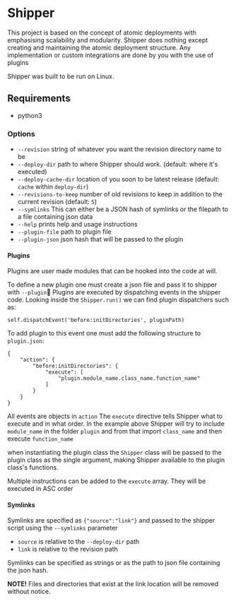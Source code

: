 # Shipper

This project is based on the concept of atomic deployments with emphasising scalability and modularity.
Shipper does nothing except creating and maintaining the atomic deployment structure.
Any implementation or custom integrations are done by you with the use of plugins

Shipper was built to be run on Linux.

## Requirements

- python3

### Options

- `--revision` string of whatever you want the revision directory name to be
- `--deploy-dir` path to where Shipper should work. (default: where it's executed)
- `--deploy-cache-dir` location of you soon to be latest release (default: `cache` within `deploy-dir`)
- `--revisions-to-keep` number of old revisions to keep in addition to the current revision (default: `5`)
- `--symlinks`
    This can either be a JSON hash of symlinks or
    the filepath to a file containing json data
- `--help` prints help and usage instructions
- `--plugin-file` path to plugin file
- `--plugin-json` json hash that will be passed to the plugin

#### Plugins

Plugins are user made modules that can be hooked into the code at will.

To define a new plugin one must create a json file and pass it to shipper with
`--plugin`
Plugins are executed by dispatching events in the shipper code.
Looking inside the `Shipper.run()` we can find plugin dispatchers such as:

    self.dispatchEvent('before:initDirectories', pluginPath)

To add plugin to this event one must add the following structure to `plugin.json`:

    {
        "action": {
            "before:initDirectories": {
                "execute": [
                    "plugin.module_name.class_name.function_name"
                ]
            }
        }
    }
All events are objects in `action`
The `execute` directive tells Shipper what to execute and in what order.
In the example above Shipper will try to include `module_name` in the folder `plugin` and from that import `class_name` and then execute `function_name`

when instantiating the plugin class the `Shipper` class will be passed to the plugin class as the single argument, making Shipper available to the plugin class's functions.

Multiple instructions can be added to the `execute` array. They will be executed in ASC order

#### Symlinks

Symlinks are specified as `{"source":"link"}` and passed to the shipper script using the `--symlinks` parameter

- `source` is relative to the `--deploy-dir` path
- `link` is relative to the revision path

Symlinks can be specified as strings or as the path to json file containing the json hash.

**NOTE!** Files and directories that exist at the link location will be removed without notice.
